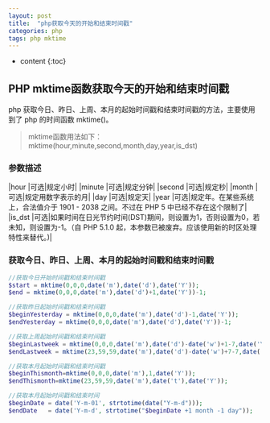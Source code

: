 ```yaml
---
layout: post
title:  "php获取今天的开始和结束时间戳"
categories: php
tags: php mktime
---
```


* content
{:toc}

## PHP mktime函数获取今天的开始和结束时间戳
php 获取今日、昨日、上周、本月的起始时间戳和结束时间戳的方法，主要使用到了 php 的时间函数 mktime()。

> mktime函数用法如下：mktime(hour,minute,second,month,day,year,is_dst)




### 参数描述
>
|hour  |可选|规定小时|
|minute |可选|规定分钟|
|second |可选|规定秒|
|month  |可选|规定用数字表示的月|
|day   |可选|规定天|
|year  |可选|规定年。在某些系统上，合法值介于 1901 - 2038 之间。不过在 PHP 5 中已经不存在这个限制了|
|is_dst |可选|如果时间在日光节约时间(DST)期间，则设置为1，否则设置为0，若未知，则设置为-1。（自 PHP 5.1.0 起，本参数已被废弃。应该使用新的时区处理特性来替代。)|


### 获取今日、昨日、上周、本月的起始时间戳和结束时间戳

```php
//获取今日开始时间戳和结束时间戳
$start = mktime(0,0,0,date('m'),date('d'),date('Y'));
$end = mktime(0,0,0,date('m'),date('d')+1,date('Y'))-1;

//获取昨日起始时间戳和结束时间戳
$beginYesterday = mktime(0,0,0,date('m'),date('d')-1,date('Y'));
$endYesterday = mktime(0,0,0,date('m'),date('d'),date('Y'))-1;

//获取上周起始时间戳和结束时间戳
$beginLastweek = mktime(0,0,0,date('m'),date('d')-date('w')+1-7,date('Y'));
$endLastweek = mktime(23,59,59,date('m'),date('d')-date('w')+7-7,date('Y'));

//获取本月起始时间戳和结束时间戳
$beginThismonth=mktime(0,0,0,date('m'),1,date('Y'));
$endThismonth=mktime(23,59,59,date('m'),date('t'),date('Y'));

//获取本月起始时间戳和结束时间
$beginDate = date('Y-m-01', strtotime(date("Y-m-d")));
$endDate   = date('Y-m-d', strtotime("$beginDate +1 month -1 day"));
```


